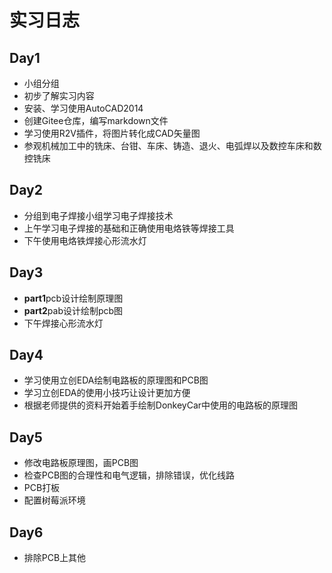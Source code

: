 # 实习日志

## Day1

- 小组分组
- 初步了解实习内容
- 安装、学习使用AutoCAD2014
- 创建Gitee仓库，编写markdown文件
- 学习使用R2V插件，将图片转化成CAD矢量图
- 参观机械加工中的铣床、台钳、车床、铸造、退火、电弧焊以及数控车床和数控铣床

## Day2

- 分组到电子焊接小组学习电子焊接技术
- 上午学习电子焊接的基础和正确使用电烙铁等焊接工具
- 下午使用电烙铁焊接心形流水灯

## Day3

- **part1**pcb设计绘制原理图
- **part2**pab设计绘制pcb图
- 下午焊接心形流水灯
  
## Day4

- 学习使用立创EDA绘制电路板的原理图和PCB图
- 学习立创EDA的使用小技巧让设计更加方便
- 根据老师提供的资料开始着手绘制DonkeyCar中使用的电路板的原理图

## Day5

- 修改电路板原理图，画PCB图
- 检查PCB图的合理性和电气逻辑，排除错误，优化线路
- PCB打板
- 配置树莓派环境

## Day6

- 排除PCB上其他
